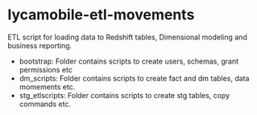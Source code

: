 # lycamobile-etl-movements

ETL script for loading data to Redshift tables, Dimensional modeling and business reporting. 

* bootstrap: Folder contains scripts to create users, schemas, grant permissions etc 
* dm_scripts: Folder contains scripts to create fact and dm tables, data momements etc.
* stg_etlscripts: Folder contains scripts to create stg tables, copy commands etc. 